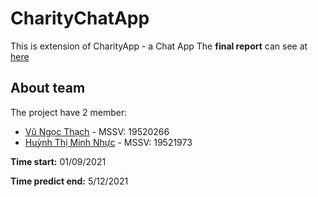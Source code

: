 # CharityChatApp
This is extension of CharityApp - a Chat App
The **final report** can see at [here](https://drive.google.com/file/d/1kcF4jWwy8V6Tg5l_-DiG9re-_0f-7hsh/view?usp=sharing)
## **About team**

The project have 2 member:
- [Vũ Ngọc Thạch](https://github.com/vungocthach) - MSSV: 19520266
- [Huỳnh Thị Minh Nhực](https://github.com/HuynhThiMinhNhuc) - MSSV: 19521973

__Time start:__ 01/09/2021 

__Time predict end:__ 5/12/2021
